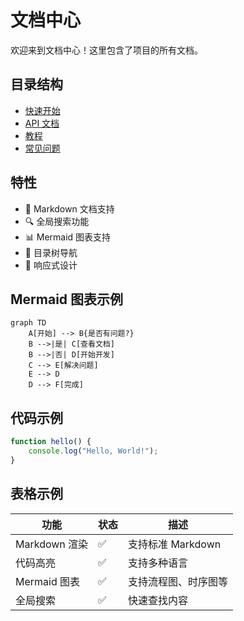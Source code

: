 # 文档中心

欢迎来到文档中心！这里包含了项目的所有文档。

## 目录结构

- [快速开始](./getting-started/README.md)
- [API 文档](./api/README.md)
- [教程](./tutorials/README.md)
- [常见问题](./faq.md)

## 特性

- 📝 Markdown 文档支持
- 🔍 全局搜索功能
- 📊 Mermaid 图表支持
- 🌲 目录树导航
- 📱 响应式设计

## Mermaid 图表示例

```mermaid
graph TD
    A[开始] --> B{是否有问题?}
    B -->|是| C[查看文档]
    B -->|否| D[开始开发]
    C --> E[解决问题]
    E --> D
    D --> F[完成]
```

## 代码示例

```javascript
function hello() {
    console.log("Hello, World!");
}
```

## 表格示例

| 功能 | 状态 | 描述 |
|------|------|------|
| Markdown 渲染 | ✅ | 支持标准 Markdown |
| 代码高亮 | ✅ | 支持多种语言 |
| Mermaid 图表 | ✅ | 支持流程图、时序图等 |
| 全局搜索 | ✅ | 快速查找内容 |

